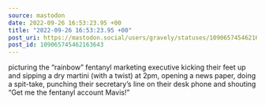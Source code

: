 ```yaml
---
source: mastodon
date: 2022-09-26 16:53:23.95 +00
title: "2022-09-26 16:53:23.95 +00"
post_uri: https://mastodon.social/users/gravely/statuses/109065745462163643
post_id: 109065745462163643
---
```

picturing the “rainbow” fentanyl marketing executive kicking their feet up and sipping a dry martini (with a twist) at 2pm, opening a news paper, doing a spit-take, punching their secretary’s line on their desk phone and shouting “Get me the fentanyl account Mavis!”


